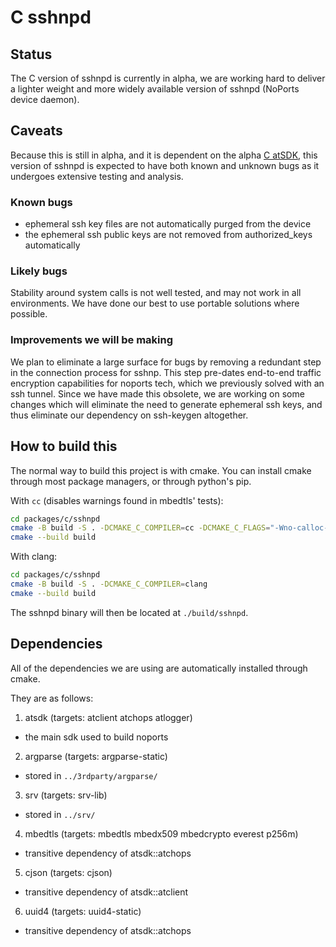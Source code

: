 # C sshnpd

## Status

The C version of sshnpd is currently in alpha, we are working hard to deliver a 
lighter weight and more widely available version of sshnpd (NoPorts device 
daemon).

## Caveats

Because this is still in alpha, and it is dependent on the alpha 
[C atSDK](https://github.com/atsign-foundation/at_c), this version of sshnpd is
expected to have both known and unknown bugs as it undergoes extensive testing
and analysis.

### Known bugs

- ephemeral ssh key files are not automatically purged from the device
- the ephemeral ssh public keys are not removed from authorized_keys 
automatically

### Likely bugs

Stability around system calls is not well tested, and may not work in all 
environments.
We have done our best to use portable solutions where possible.

### Improvements we will be making

We plan to eliminate a large surface for bugs by removing a redundant step in 
the connection process for sshnp. This step pre-dates end-to-end traffic 
encryption capabilities for noports tech, which we previously solved with an ssh
tunnel. Since we have made this obsolete, we are working on some changes which 
will eliminate the need to generate ephemeral ssh keys, and thus eliminate our 
dependency on ssh-keygen altogether.

## How to build this

The normal way to build this project is with cmake.
You can install cmake through most package managers, or through python's pip.

With `cc` (disables warnings found in mbedtls' tests):

```bash
cd packages/c/sshnpd
cmake -B build -S . -DCMAKE_C_COMPILER=cc -DCMAKE_C_FLAGS="-Wno-calloc-transposed-args"
cmake --build build
```

With clang:

```bash
cd packages/c/sshnpd
cmake -B build -S . -DCMAKE_C_COMPILER=clang
cmake --build build
```

The sshnpd binary will then be located at `./build/sshnpd`.

## Dependencies

All of the dependencies we are using are automatically installed through cmake.

They are as follows:

1. atsdk (targets: atclient atchops atlogger)
  - the main sdk used to build noports
2. argparse (targets: argparse-static)
  - stored in `../3rdparty/argparse/`
3. srv (targets: srv-lib)
  - stored in `../srv/`
4. mbedtls (targets: mbedtls mbedx509 mbedcrypto everest p256m)
  - transitive dependency of atsdk::atchops
5. cjson (targets: cjson)
  - transitive dependency of atsdk::atclient
6. uuid4 (targets: uuid4-static)
  - transitive dependency of atsdk::atchops

